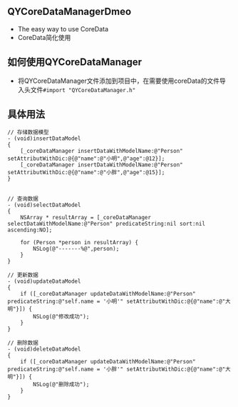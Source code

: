 ## QYCoreDataManagerDmeo
* The easy way to use CoreData
* CoreData简化使用

## 如何使用QYCoreDataManager
* 将QYCoreDataManager文件添加到项目中，在需要使用coreData的文件导入头文件`#import "QYCoreDataManager.h"`

## 具体用法
```objc
// 存储数据模型
- (void)insertDataModel
{
    [_coreDataManager insertDataWithModelName:@"Person" setAttributWithDic:@{@"name":@"小明",@"age":@12}];
    [_coreDataManager insertDataWithModelName:@"Person" setAttributWithDic:@{@"name":@"小胖",@"age":@15}];
}


// 查询数据
- (void)selectDataModel
{
    NSArray * resultArray = [_coreDataManager selectDataWithModelName:@"Person" predicateString:nil sort:nil ascending:NO];
    
    for (Person *person in resultArray) {
        NSLog(@"-------%@",person);
    }
}

// 更新数据
- (void)updateDataModel
{
    if ([_coreDataManager updateDataWithModelName:@"Person" predicateString:@"self.name = '小明'" setAttributWithDic:@{@"name":@"大明"}]) {
        NSLog(@"修改成功");
    }
}

// 删除数据
- (void)deleteDataModel
{
    if ([_coreDataManager updateDataWithModelName:@"Person" predicateString:@"self.name = '小胖'" setAttributWithDic:@{@"name":@"大明"}]) {
        NSLog(@"删除成功");
    }
}
```